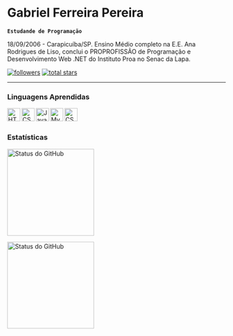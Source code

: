 # Gabriel Ferreira Pereira

**`Estudande de Programação`**

18/09/2006 - Carapicuíba/SP. Ensino Médio completo na E.E. Ana Rodrigues de Liso, conclui o PROPROFISSÃO de Programação e Desenvolvimento Web .NET do Instituto Proa no Senac da Lapa.

 <p align="left">
      <a href="https://github.com/Gabriel-Ferreira-Pereira?tab=followers">
         <img alt="followers" title="Meu GitHub" src="https://custom-icon-badges.demolab.com/github/followers/Gabriel-Ferreira-Pereira?color=236ad3&labelColor=1155ba&style=for-the-badge&logo=github&label=seguidores&logoColor=white"/></a>
      <a href="https://github.com/Gabriel-Ferreira-Pereira?tab=repositories">
         <img alt="total stars" title="Todas as estrelas" src="https://custom-icon-badges.demolab.com/github/stars/Gabriel-Ferreira-Pereira?color=55960c&style=for-the-badge&labelColor=488207&logo=star&label=estrelas"/></a>
   </p>

---

### Linguagens Aprendidas


<img
    align="left"
    alt="HTML5"
    title="HTML5"
    width="30px"
    style="padding-rigth: 10px;"
    src="https://cdn.jsdelivr.net/gh/devicons/devicon@latest/icons/html5/html5-original-wordmark.svg" 
/>

<img
    align="left"
    alt="CSS3"
    title="CSS3"
    width="30px"
    style="padding-rigth: 10px;"
    src="https://cdn.jsdelivr.net/gh/devicons/devicon@latest/icons/css3/css3-original-wordmark.svg" 
/>

<img
    align="left"
    alt="JavaScript"
    title="JavaScript"
    width="30px"
    style="padding-rigth: 10px;"
    src="https://cdn.jsdelivr.net/gh/devicons/devicon@latest/icons/javascript/javascript-original.svg" 
/>

<img
    align="left"
    alt="MySQL"
    title="MySQL"
    width="30px"
    style="padding-rigth: 10px;"
    src="https://cdn.jsdelivr.net/gh/devicons/devicon@latest/icons/mysql/mysql-original-wordmark.svg" 
/>

<img
    align="left"
    alt="CSharp"
    title="CSharp"
    width="30px"
    style="padding-rigth: 10px;"
    src="https://cdn.jsdelivr.net/gh/devicons/devicon@latest/icons/csharp/csharp-original.svg" 
/>

<br/>
<br/>

### Estatísticas


<img
    aling="left"
    alt="Status do GitHub"
    height="200"
    style="padding-right: 10px;"
    src="https://github-readme-stats.vercel.app/api?username=Gabriel-Ferreira-Pereira&show_icons=true&theme=highcontrast&locale=pt-br"
/>

<img
    aling="left"
    alt="Status do GitHub"
    height="200"
    src="https://github-readme-stats.vercel.app/api/top-langs/?username=Gabriel-Ferreira-Pereira&show_icons=true&theme=highcontrast&layout=compact&custom_title=Tecnologias&langs_count=3"
/>
